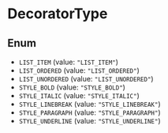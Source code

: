 # DecoratorType

## Enum

* `LIST_ITEM` (value: `"LIST_ITEM"`)
* `LIST_ORDERED` (value: `"LIST_ORDERED"`)
* `LIST_UNORDERED` (value: `"LIST_UNORDERED"`)
* `STYLE_BOLD` (value: `"STYLE_BOLD"`)
* `STYLE_ITALIC` (value: `"STYLE_ITALIC"`)
* `STYLE_LINEBREAK` (value: `"STYLE_LINEBREAK"`)
* `STYLE_PARAGRAPH` (value: `"STYLE_PARAGRAPH"`)
* `STYLE_UNDERLINE` (value: `"STYLE_UNDERLINE"`)
